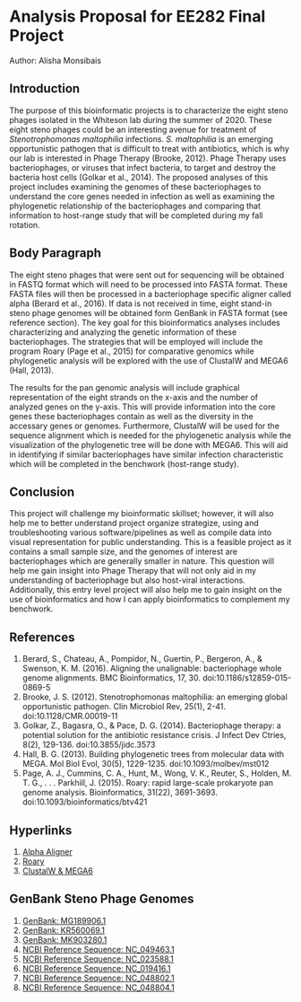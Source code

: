 # Analysis Proposal for EE282 Final Project

Author: Alisha Monsibais

## Introduction

The purpose of this bioinformatic projects is to characterize the eight steno phages isolated in the Whiteson lab during the summer of 2020. These eight steno phages could be an interesting avenue for treatment of _Stenotrophomonas maltophilia_ infections. _S. maltophilia_ is an emerging opportunistic pathogen that is difficult to treat with antibiotics, which is why our lab is interested in Phage Therapy (Brooke, 2012). Phage Therapy uses bacteriophages, or viruses that infect bacteria, to target and destroy the bacteria host cells (Golkar et al., 2014). The proposed analyses of this project includes examining the genomes of these bacteriophages to understand the core genes needed in infection as well as examining the phylogenetic relationship of the bacteriophages and comparing that information to host-range study that will be completed during my fall rotation.

## Body Paragraph 

The eight steno phages that were sent out for sequencing will be obtained in FASTQ format which will need to be processed into FASTA format. These FASTA files will then be processed in a bacteriophage specific aligner called alpha (Berard et al., 2016). If data is not received in time, eight stand-in steno phage genomes will be obtained form GenBank in FASTA format (see reference section). The key goal for this bioinformatics analyses includes characterizing and analyzing the genetic information of these bacteriophages. The strategies that will be employed will include the program Roary (Page et al., 2015) for comparative genomics while phylogenetic analysis will be explored with the use of ClustalW and MEGA6 (Hall, 2013).
 
The results for the pan genomic analysis will include graphical representation of the eight strands on the x-axis and the number of analyzed genes on the y-axis. This will provide information into the core genes these bacteriophages contain as well as the diversity in the accessary genes or genomes. Furthermore, ClustalW will be used for the sequence alignment which is needed for the phylogenetic analysis while the visualization of the phylogenetic tree will be done with MEGA6. This will aid in identifying if similar bacteriophages have similar infection characteristic which will be completed in the benchwork (host-range study). 

## Conclusion

This project will challenge my bioinformatic skillset; however, it will also help me to better understand project organize strategize, using and troubleshooting various software/pipelines as well as compile data into visual representation for public understanding. This is a feasible project as it contains a small sample size, and the genomes of interest are bacteriophages which are generally smaller in nature. This question will help me gain insight into Phage Therapy that will not only aid in my understanding of bacteriophage but also host-viral interactions. Additionally, this entry level project will also help me to gain insight on the use of bioinformatics and how I can apply bioinformatics to complement my benchwork.

## References

1.	Berard, S., Chateau, A., Pompidor, N., Guertin, P., Bergeron, A., & Swenson, K. M. (2016). Aligning the unalignable: bacteriophage whole genome alignments. BMC Bioinformatics, 17, 30. doi:10.1186/s12859-015-0869-5
2.	Brooke, J. S. (2012). Stenotrophomonas maltophilia: an emerging global opportunistic pathogen. Clin Microbiol Rev, 25(1), 2-41. doi:10.1128/CMR.00019-11
3.	Golkar, Z., Bagasra, O., & Pace, D. G. (2014). Bacteriophage therapy: a potential solution for the antibiotic resistance crisis. J Infect Dev Ctries, 8(2), 129-136. doi:10.3855/jidc.3573
4.	Hall, B. G. (2013). Building phylogenetic trees from molecular data with MEGA. Mol Biol Evol, 30(5), 1229-1235. doi:10.1093/molbev/mst012
5.	Page, A. J., Cummins, C. A., Hunt, M., Wong, V. K., Reuter, S., Holden, M. T. G., . . . Parkhill, J. (2015). Roary: rapid large-scale prokaryote pan genome analysis. Bioinformatics, 31(22), 3691-3693. doi:10.1093/bioinformatics/btv421

## Hyperlinks

1. [Alpha Aligner](https://bitbucket.org/thekswenson/alpha/src/master/)
1. [Roary](http://sanger-pathogens.github.io/Roary/)
1. [ClustalW & MEGA6](https://academic.oup.com/mbe/article/30/5/1229/992850)

## GenBank Steno Phage Genomes

1. [GenBank: MG189906.1](https://www.ncbi.nlm.nih.gov/nuccore/MG189906)
1. [GenBank: KR560069.1](https://www.ncbi.nlm.nih.gov/nuccore/KR560069)
1. [GenBank: MK903280.1](https://www.ncbi.nlm.nih.gov/nuccore/MK903280)
1. [NCBI Reference Sequence: NC_049463.1](https://www.ncbi.nlm.nih.gov/nuccore/NC_049463.1)
1. [NCBI Reference Sequence: NC_023588.1](https://www.ncbi.nlm.nih.gov/nuccore/NC_023588.1)
1. [NCBI Reference Sequence: NC_019416.1](https://www.ncbi.nlm.nih.gov/nuccore/NC_019416.1)
1. [NCBI Reference Sequence: NC_048802.1](https://www.ncbi.nlm.nih.gov/nuccore/NC_048802.1)
1. [NCBI Reference Sequence: NC_048804.1](https://www.ncbi.nlm.nih.gov/nuccore/NC_048804.1)
